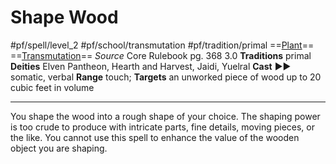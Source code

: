 # Shape Wood
#pf/spell/level_2 #pf/school/transmutation #pf/tradition/primal
==[Plant](../../../Traits/Plant.md)== ==[Transmutation](../../../Traits/Transmutation.md)==
*Source* Core Rulebook pg. 368 3.0
**Traditions** primal
**Deities** Elven Pantheon, Hearth and Harvest, Jaidi, Yuelral
**Cast** ►► somatic, verbal
**Range** touch; **Targets** an unworked piece of wood up to 20 cubic feet in volume

---
You shape the wood into a rough shape of your choice. The shaping power is too crude to produce with intricate parts, fine details, moving pieces, or the like. You cannot use this spell to enhance the value of the wooden object you are shaping.